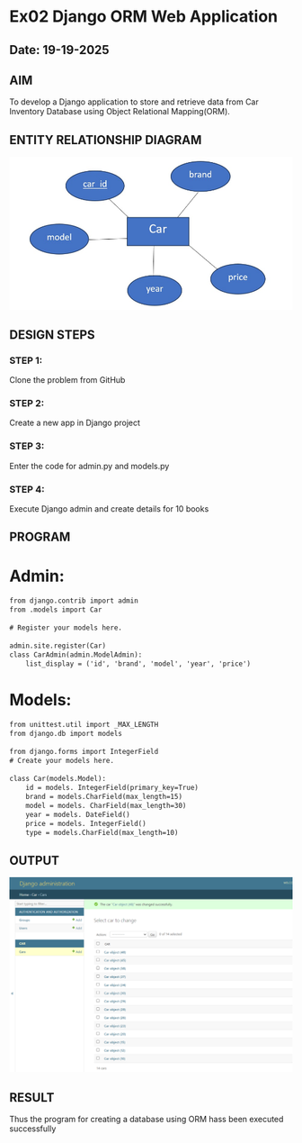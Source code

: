 # Ex02 Django ORM Web Application
## Date: 19-19-2025

## AIM
To develop a Django application to store and retrieve data from Car Inventory Database using Object Relational Mapping(ORM).

## ENTITY RELATIONSHIP DIAGRAM
![alt text](<WhatsApp Image 2025-09-13 at 11.18.53_153cd488.jpg>)


## DESIGN STEPS

### STEP 1:
Clone the problem from GitHub

### STEP 2:
Create a new app in Django project

### STEP 3:
Enter the code for admin.py and models.py

### STEP 4:
Execute Django admin and create details for 10 books

## PROGRAM
# Admin:
```
from django.contrib import admin
from .models import Car

# Register your models here.

admin.site.register(Car)
class CarAdmin(admin.ModelAdmin):
    list_display = ('id', 'brand', 'model', 'year', 'price')
```
# Models:
```
from unittest.util import _MAX_LENGTH
from django.db import models

from django.forms import IntegerField
# Create your models here.

class Car(models.Model):
    id = models. IntegerField(primary_key=True)
    brand = models.CharField(max_length=15)
    model = models. CharField(max_length=30)
    year = models. DateField()
    price = models. IntegerField()
    type = models.CharField(max_length=10)
```





## OUTPUT

![alt text](<Screenshot 2025-09-19 090450.png>)


## RESULT
Thus the program for creating a database using ORM hass been executed successfully
